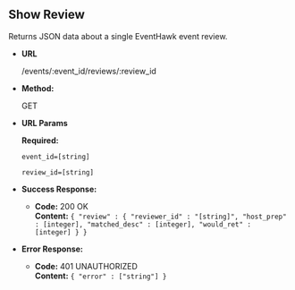 **Show Review**
----
  Returns JSON data about a single EventHawk event review.

* **URL**

  /events/:event_id/reviews/:review_id

* **Method:**
  
  GET
 
*  **URL Params**

   **Required:**
 
   `event_id=[string]`
   
   `review_id=[string]`

* **Success Response:**

  * **Code:** 200 OK <br />
    **Content:** `{ "review" : { "reviewer_id" : "[string]", "host_prep" : [integer], "matched_desc" : [integer], "would_ret" : [integer] } }`
 
* **Error Response:**

  * **Code:** 401 UNAUTHORIZED <br />
    **Content:** `{ "error" : ["string"] }`